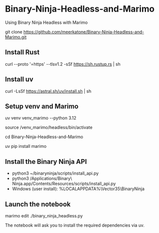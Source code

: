 # Binary-Ninja-Headless-and-Marimo
Using Binary Ninja Headless with Marimo

git clone https://github.com/meerkatone/Binary-Ninja-Headless-and-Marimo.git

## Install Rust
curl --proto '=https' --tlsv1.2 -sSf https://sh.rustup.rs | sh

## Install uv
curl -LsSf https://astral.sh/uv/install.sh | sh

## Setup venv and Marimo
uv venv venv_marimo --python 3.12

source /venv_marimo/headless/bin/activate

cd Binary-Ninja-Headless-and-Marimo

uv pip install marimo

## Install the Binary Ninja API
- python3 ~/binaryninja/scripts/install_api.py
- python3 /Applications/Binary\ Ninja.app/Contents/Resources/scripts/install_api.py
- Windows (user install): %LOCALAPPDATA%\Vector35\BinaryNinja

## Launch the notebook
marimo edit ./binary_ninja_headless.py

The notebook will ask you to install the required dependencies via uv.
